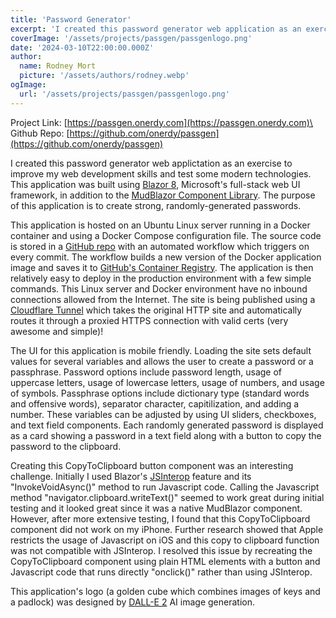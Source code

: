 ```yaml
---
title: 'Password Generator'
excerpt: 'I created this password generator web application as an exercise to improve my web development skills and test some modern technologies...'
coverImage: '/assets/projects/passgen/passgenlogo.png'
date: '2024-03-10T22:00:00.000Z'
author:
  name: Rodney Mort
  picture: '/assets/authors/rodney.webp'
ogImage:
  url: '/assets/projects/passgen/passgenlogo.png'
---
```


Project Link: [https://passgen.onerdy.com](https://passgen.onerdy.com)\
Github Repo: [https://github.com/onerdy/passgen](https://github.com/onerdy/passgen)

I created this password generator web applictation as an exercise to improve my web development skills and test some modern technologies.  This application was built using [Blazor 8](https://learn.microsoft.com/en-us/aspnet/core/blazor/?view=aspnetcore-8.0), Microsoft's full-stack web UI framework, in addition to the [MudBlazor Component Library](https://www.mudblazor.com).  The purpose of this application is to create strong, randomly-generated passwords.

This application is hosted on an Ubuntu Linux server running in a Docker container and using a Docker Compose configuration file.  The source code is stored in a [GitHub repo](https://github.com/onerdy/passgen) with an automated workflow which triggers on every commit.  The workflow builds a new version of the Docker application image and saves it to [GitHub's Container Registry](https://docs.github.com/en/packages/working-with-a-github-packages-registry/working-with-the-container-registry).  The application is then relatively easy to deploy in the production environment with a few simple commands.  This Linux server and Docker environment have no inbound connections allowed from the Internet.  The site is being published using a [Cloudflare Tunnel](https://www.cloudflare.com/products/tunnel/) which takes the original HTTP site and automatically routes it through a proxied HTTPS connection with valid certs (very awesome and simple)!

The UI for this application is mobile friendly.  Loading the site sets default values for several variables and allows the user to create a password or a passphrase.  Password options include password length, usage of uppercase letters, usage of lowercase letters, usage of numbers, and usage of symbols.  Passphrase options include dictionary type (standard words and offensive words), separator character, capitilization, and adding a number.  These variables can be adjusted by using UI sliders, checkboxes, and text field components.  Each randomly generated password is displayed as a card showing a password in a text field along with a button to copy the password to the clipboard.

Creating this CopyToClipboard button component was an interesting challenge.  Initially I used Blazor's [JSInterop](https://learn.microsoft.com/en-us/aspnet/core/blazor/javascript-interoperability/?view=aspnetcore-8.0) feature and its "InvokeVoidAsync()" method to run Javascript code.  Calling the Javascript method "navigator.clipboard.writeText()" seemed to work great during initial testing and it looked great since it was a native MudBlazor component.  However, after more extensive testing, I found that this CopyToClipboard component did not work on my iPhone.  Further research showed that Apple restricts the usage of Javascript on iOS and this copy to clipboard function was not compatible with JSInterop.  I resolved this issue by recreating the CopyToClipboard component using plain HTML elements with a button and Javascript code that runs directly "onclick()" rather than using JSInterop.

This application's logo (a golden cube which combines images of keys and a padlock) was designed by [DALL-E 2](https://openai.com/dall-e-2) AI image generation.